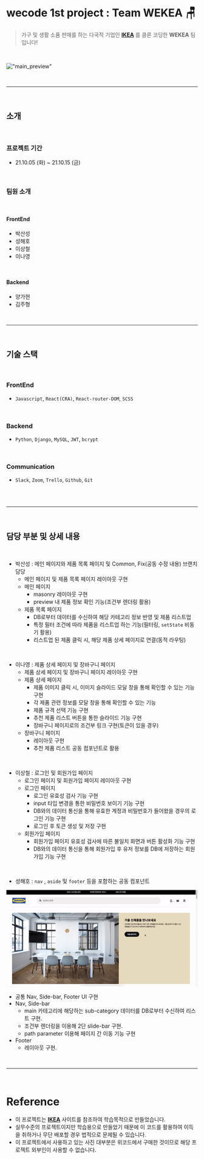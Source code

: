# wecode 1st project : Team WEKEA 🪑

> 가구 및 생활 소품 판매를 하는 다국적 기업인 [**IKEA**](https://www.ikea.com/kr/ko/) 를 클론 코딩한 **WEKEA** 팀 입니다!

</br>

!["main_preview"](public/Image/main_preview.gif)

</br>

---

</br>

## 소개

</br>

### 프로젝트 기간

- 21.10.05 (화) ~ 21.10.15 (금)

</br>

### 팀원 소개

</br>

#### FrontEnd

- 박산성
- 성해호
- 이상철
- 이나영

</br>

#### Backend

- 양가현
- 김주형

</br>

---

</br>

## 기술 스택

</br>

### FrontEnd

- `Javascript`, `React(CRA)`, `React-router-DOM`, `SCSS`

</br>

### Backend

- `Python`, `Django`, `MySQL`, `JWT`, `bcrypt`

</br>

### Communication

- `Slack`, `Zoom`, `Trello`, `Github`, `Git`

</br>

</br>

---

</br>

## 담당 부분 및 상세 내용

</br>

- 박산성 : 메인 페이지와 제품 목록 페이지 및 Common, Fix(공동 수정 내용) 브랜치 담당
  - 메인 페이지 및 제품 목록 페이지 레이아웃 구현
  - 메인 페이지
    - masonry 레이아웃 구현
    - preview 내 제품 정보 확인 기능(조건부 렌더링 활용)
  - 제품 목록 페이지
    - DB로부터 데이터를 수신하여 해당 카테고리 정보 반영 및 제품 리스트업
    - 특정 필터 조건에 따라 제품을 리스트업 하는 기능(필터링, `setState` 비동기 활용)
    - 리스트업 된 제품 클릭 시, 해당 제품 상세 페이지로 연결(동적 라우팅)

</br>

- 이나영 : 제품 상세 페이지 및 장바구니 페이지
  - 제품 상세 페이지 및 장바구니 페이지 레이아웃 구현
  - 제품 상세 페이지
    - 제품 이미지 클릭 시, 이미지 슬라이드 모달 창을 통해 확인할 수 있는 기능 구현
    - 각 제품 관련 정보를 모달 창을 통해 확인할 수 있는 기능
    - 제품 규격 선택 기능 구현
    - 추천 제품 리스트 버튼을 통한 슬라이드 기능 구현
    - 장바구니 페이지로의 조건부 링크 구현(토큰이 있을 경우)
  - 장바구니 페이지
    - 레이아웃 구현
    - 추천 제품 리스트 공동 컴포넌트로 활용

</br>

- 이상철 : 로그인 및 회원가입 페이지
  - 로그인 페이지 및 회원가입 페이지 레이아웃 구현
  - 로그인 페이지
    - 로그인 유효성 검사 기능 구현
    - input 타입 변경을 통한 비밀번호 보이기 기능 구현
    - DB와의 데이터 통신을 통해 유효한 계정과 비밀번호가 들어왔을 경우의 로그인 기능 구현
    - 로그인 후 토큰 생성 및 저장 구현
  - 회원가입 페이지
    - 회원가입 페이지 유효성 검사에 따른 불일치 화면과 버튼 활성화 기능 구현
    - DB와의 데이터 통신을 통해 회원가입 후 유저 정보를 DB에 저장하는 회원가입 기능 구현

</br>

- 성해호 : `nav` , `aside` 및 `footer` 등을 포함하는 공동 컴포넌트

!["side_bar"](public/Image/side_bar.gif)

- 공통 Nav, Side-bar, Footer UI 구현
- Nav, Side-bar
  - main 카테고리에 해당하는 sub-category 데이터를 DB로부터 수신하여 리스트 구현.
  - 조건부 렌더링을 이용해 2단 slide-bar 구현.
  - path parameter 이용해 페이지 간 이동 기능 구현
- Footer
  - 레이아웃 구현.

</br>

---

</br>

# Reference

- 이 프로젝트는 [**IKEA**](https://www.ikea.com/kr/ko/) 사이트를 참조하여 학습목적으로 만들었습니다.
- 실무수준의 프로젝트이지만 학습용으로 만들었기 때문에 이 코드를 활용하여 이득을 취하거나 무단 배포할 경우 법적으로 문제될 수 있습니다.
- 이 프로젝트에서 사용하고 있는 사진 대부분은 위코드에서 구매한 것이므로 해당 프로젝트 외부인이 사용할 수 없습니다.
